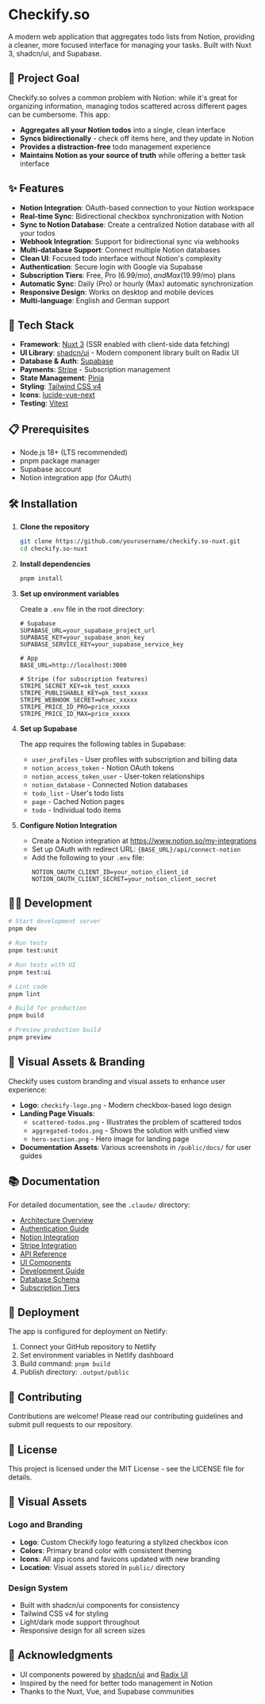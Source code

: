 # Checkify.so

A modern web application that aggregates todo lists from Notion, providing a cleaner, more focused interface for managing your tasks. Built with Nuxt 3, shadcn/ui, and Supabase.

## 🎯 Project Goal

Checkify.so solves a common problem with Notion: while it's great for organizing information, managing todos scattered across different pages can be cumbersome. This app:

- **Aggregates all your Notion todos** into a single, clean interface
- **Syncs bidirectionally** - check off items here, and they update in Notion
- **Provides a distraction-free** todo management experience
- **Maintains Notion as your source of truth** while offering a better task interface

## ✨ Features

- **Notion Integration**: OAuth-based connection to your Notion workspace
- **Real-time Sync**: Bidirectional checkbox synchronization with Notion
- **Sync to Notion Database**: Create a centralized Notion database with all your todos
- **Webhook Integration**: Support for bidirectional sync via webhooks
- **Multi-database Support**: Connect multiple Notion databases
- **Clean UI**: Focused todo interface without Notion's complexity
- **Authentication**: Secure login with Google via Supabase
- **Subscription Tiers**: Free, Pro ($6.99/mo), and Max ($19.99/mo) plans
- **Automatic Sync**: Daily (Pro) or hourly (Max) automatic synchronization
- **Responsive Design**: Works on desktop and mobile devices
- **Multi-language**: English and German support

## 🚀 Tech Stack

- **Framework**: [Nuxt 3](https://nuxt.com/) (SSR enabled with client-side data fetching)
- **UI Library**: [shadcn/ui](https://ui.shadcn.com/) - Modern component library built on Radix UI
- **Database & Auth**: [Supabase](https://supabase.com/)
- **Payments**: [Stripe](https://stripe.com/) - Subscription management
- **State Management**: [Pinia](https://pinia.vuejs.org/)
- **Styling**: [Tailwind CSS v4](https://tailwindcss.com/)
- **Icons**: [lucide-vue-next](https://lucide.dev/)
- **Testing**: [Vitest](https://vitest.dev/)

## 📋 Prerequisites

- Node.js 18+ (LTS recommended)
- pnpm package manager
- Supabase account
- Notion integration app (for OAuth)

## 🛠️ Installation

1. **Clone the repository**
   ```bash
   git clone https://github.com/yourusername/checkify.so-nuxt.git
   cd checkify.so-nuxt
   ```

2. **Install dependencies**
   ```bash
   pnpm install
   ```

3. **Set up environment variables**
   
   Create a `.env` file in the root directory:
   ```env
   # Supabase
   SUPABASE_URL=your_supabase_project_url
   SUPABASE_KEY=your_supabase_anon_key
   SUPABASE_SERVICE_KEY=your_supabase_service_key
   
   # App
   BASE_URL=http://localhost:3000
   
   # Stripe (for subscription features)
   STRIPE_SECRET_KEY=sk_test_xxxxx
   STRIPE_PUBLISHABLE_KEY=pk_test_xxxxx
   STRIPE_WEBHOOK_SECRET=whsec_xxxxx
   STRIPE_PRICE_ID_PRO=price_xxxxx
   STRIPE_PRICE_ID_MAX=price_xxxxx
   ```

4. **Set up Supabase**
   
   The app requires the following tables in Supabase:
   - `user_profiles` - User profiles with subscription and billing data
   - `notion_access_token` - Notion OAuth tokens
   - `notion_access_token_user` - User-token relationships
   - `notion_database` - Connected Notion databases
   - `todo_list` - User's todo lists
   - `page` - Cached Notion pages
   - `todo` - Individual todo items

5. **Configure Notion Integration**
   
   - Create a Notion integration at https://www.notion.so/my-integrations
   - Set up OAuth with redirect URL: `{BASE_URL}/api/connect-notion`
   - Add the following to your `.env` file:
     ```env
     NOTION_OAUTH_CLIENT_ID=your_notion_client_id
     NOTION_OAUTH_CLIENT_SECRET=your_notion_client_secret
     ```

## 🏃‍♂️ Development

```bash
# Start development server
pnpm dev

# Run tests
pnpm test:unit

# Run tests with UI
pnpm test:ui

# Lint code
pnpm lint

# Build for production
pnpm build

# Preview production build
pnpm preview
```

## 🎨 Visual Assets & Branding

Checkify uses custom branding and visual assets to enhance user experience:

- **Logo**: `checkify-logo.png` - Modern checkbox-based logo design
- **Landing Page Visuals**:
  - `scattered-todos.png` - Illustrates the problem of scattered todos
  - `aggregated-todos.png` - Shows the solution with unified view
  - `hero-section.png` - Hero image for landing page
- **Documentation Assets**: Various screenshots in `/public/docs/` for user guides

## 📚 Documentation

For detailed documentation, see the `.claude/` directory:

- [Architecture Overview](.claude/technical/architecture.md)
- [Authentication Guide](.claude/getting-started/authentication.md)
- [Notion Integration](.claude/features/notion-integration.md)
- [Stripe Integration](.claude/features/stripe-integration.md)
- [API Reference](.claude/technical/api-reference.md)
- [UI Components](.claude/technical/ui-components.md)
- [Development Guide](.claude/getting-started/development.md)
- [Database Schema](.claude/technical/database-schema.md)
- [Subscription Tiers](.claude/features/subscription-tiers.md)

## 🚢 Deployment

The app is configured for deployment on Netlify:

1. Connect your GitHub repository to Netlify
2. Set environment variables in Netlify dashboard
3. Build command: `pnpm build`
4. Publish directory: `.output/public`

## 🤝 Contributing

Contributions are welcome! Please read our contributing guidelines and submit pull requests to our repository.

## 📄 License

This project is licensed under the MIT License - see the LICENSE file for details.

## 🎨 Visual Assets

### Logo and Branding
- **Logo**: Custom Checkify logo featuring a stylized checkbox icon
- **Colors**: Primary brand color with consistent theming
- **Icons**: All app icons and favicons updated with new branding
- **Location**: Visual assets stored in `public/` directory

### Design System
- Built with shadcn/ui components for consistency
- Tailwind CSS v4 for styling
- Light/dark mode support throughout
- Responsive design for all screen sizes

## 🙏 Acknowledgments

- UI components powered by [shadcn/ui](https://ui.shadcn.com/) and [Radix UI](https://www.radix-ui.com/)
- Inspired by the need for better todo management in Notion
- Thanks to the Nuxt, Vue, and Supabase communities